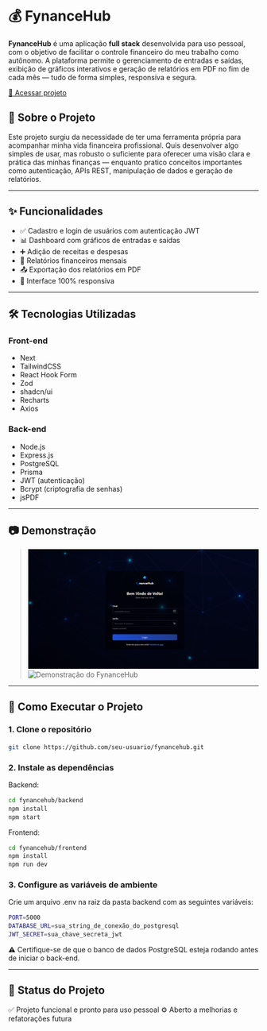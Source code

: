 # 💰 FynanceHub

**FynanceHub** é uma aplicação **full stack** desenvolvida para uso pessoal, com o objetivo de facilitar o controle financeiro do meu trabalho como autônomo. A plataforma permite o gerenciamento de entradas e saídas, exibição de gráficos interativos e geração de relatórios em PDF no fim de cada mês — tudo de forma simples, responsiva e segura.

[🔗 Acessar projeto](https://fynance-hub.vercel.app/login)

## 🧠 Sobre o Projeto

Este projeto surgiu da necessidade de ter uma ferramenta própria para acompanhar minha vida financeira profissional. Quis desenvolver algo simples de usar, mas robusto o suficiente para oferecer uma visão clara e prática das minhas finanças — enquanto pratico conceitos importantes como autenticação, APIs REST, manipulação de dados e geração de relatórios.

---

## ✨ Funcionalidades

- ✅ Cadastro e login de usuários com autenticação JWT
- 📊 Dashboard com gráficos de entradas e saídas
- ➕ Adição de receitas e despesas
- 📆 Relatórios financeiros mensais
- 📤 Exportação dos relatórios em PDF
- 📱 Interface 100% responsiva

---

## 🛠️ Tecnologias Utilizadas

### Front-end
- Next
- TailwindCSS
- React Hook Form
- Zod
- shadcn/ui
- Recharts 
- Axios

### Back-end
- Node.js
- Express.js
- PostgreSQL
- Prisma
- JWT (autenticação)
- Bcrypt (criptografia de senhas)
- jsPDF

---

## 📷 Demonstração

> ![Demonstração do FynanceHub](./frontend/public/preview_login.png)
> ![Demonstração do FynanceHub](./frontend/public/dashboard.gif)

---


## 🚀 Como Executar o Projeto

### 1. Clone o repositório

```bash
git clone https://github.com/seu-usuario/fynancehub.git
```

### 2. Instale as dependências

Backend:

```bash
cd fynancehub/backend
npm install
npm start
```

Frontend:
```bash
cd fynancehub/frontend
npm install
npm run dev
```

### 3. Configure as variáveis de ambiente
Crie um arquivo .env na raiz da pasta backend com as seguintes variáveis:
```bash
PORT=5000
DATABASE_URL=sua_string_de_conexão_do_postgresql
JWT_SECRET=sua_chave_secreta_jwt
```
⚠️ Certifique-se de que o banco de dados PostgreSQL esteja rodando antes de iniciar o back-end.

---

## 📌 Status do Projeto
✅ Projeto funcional e pronto para uso pessoal
⚙️ Aberto a melhorias e refatorações futura